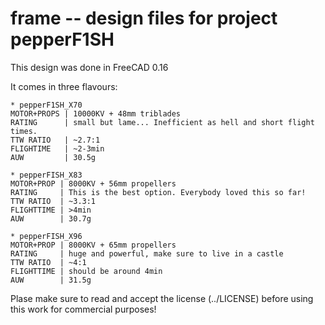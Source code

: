 # frame -- design files for project pepperF1SH

This design was done in FreeCAD 0.16

It comes in three flavours:
```
* pepperF1SH_X70
MOTOR+PROPS | 10000KV + 48mm triblades 
RATING      | small but lame... Inefficient as hell and short flight times.
TTW RATIO   | ~2.7:1
FLIGHTIME   | ~2-3min
AUW         | 30.5g

* pepperFISH_X83
MOTOR+PROP | 8000KV + 56mm propellers 
RATING     | This is the best option. Everybody loved this so far! 
TTW RATIO  | ~3.3:1
FLIGHTTIME | >4min
AUW        | 30.7g

* pepperFISH_X96
MOTOR+PROP | 8000KV + 65mm propellers 
RATING     | huge and powerful, make sure to live in a castle
TTW RATIO  | ~4:1
FLIGHTTIME | should be around 4min
AUW        | 31.5g
```

Plase make sure to read and accept the license (../LICENSE) before
using this work for commercial purposes!
